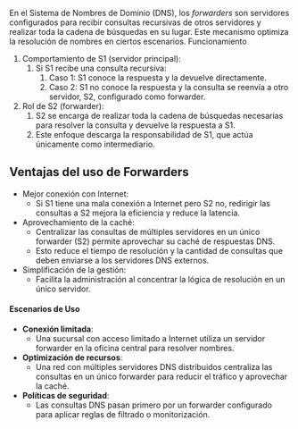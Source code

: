 En el Sistema de Nombres de Dominio (DNS), los *forwarders* son servidores configurados para recibir consultas recursivas de otros servidores y realizar toda la cadena de búsquedas en su lugar. Este mecanismo optimiza la resolución de nombres en ciertos escenarios.
Funcionamiento

1. Comportamiento de S1 (servidor principal):
	1. Si S1 recibe una consulta recursiva:
		1. Caso 1: S1 conoce la respuesta y la devuelve directamente.
		2. Caso 2: S1 no conoce la respuesta y la consulta se reenvía a otro servidor, S2, configurado como forwarder.
2. Rol de S2 (forwarder):
	1. S2 se encarga de realizar toda la cadena de búsquedas necesarias para resolver la consulta y devuelve la respuesta a S1.
	2. Este enfoque descarga la responsabilidad de S1, que actúa únicamente como intermediario.

## Ventajas del uso de Forwarders

- Mejor conexión con Internet:
	- Si S1 tiene una mala conexión a Internet pero S2 no, redirigir las consultas a S2 mejora la eficiencia y reduce la latencia.
- Aprovechamiento de la caché:
	- Centralizar las consultas de múltiples servidores en un único forwarder (S2) permite aprovechar su caché de respuestas DNS.
	- Esto reduce el tiempo de resolución y la cantidad de consultas que deben enviarse a los servidores DNS externos.
- Simplificación de la gestión:
	- Facilita la administración al concentrar la lógica de resolución en un único servidor.
#### **Escenarios de Uso**

- **Conexión limitada**:    
    - Una sucursal con acceso limitado a Internet utiliza un servidor forwarder en la oficina central para resolver nombres.
- **Optimización de recursos**:
	- Una red con múltiples servidores DNS distribuidos centraliza las consultas en un único forwarder para reducir el tráfico y aprovechar la caché.
- **Políticas de seguridad**:
	- Las consultas DNS pasan primero por un forwarder configurado para aplicar reglas de filtrado o monitorización.